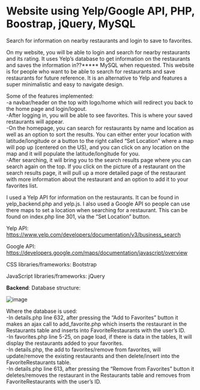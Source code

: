 # Website using Yelp/Google API, PHP, Boostrap, jQuery, MySQL
Search for information on nearby restaurants and login to save to favorites.

On my website, you will be able to login and search for nearby restaurants and its rating. It uses Yelp’s database to get information on the restaurants and saves the information in??***** MySQL when requested. This website is for people who want to be able to search for restaurants and save restaurants for future reference. It is an alternative to Yelp and features a super minimalistic and easy to navigate design.

Some of the features implemented: <br/>
-a navbar/header on the top with logo/home which will redirect you back to the home page and login/logout. <br/>
-After logging in, you will be able to see favorites. This is where your saved restaurants will appear. <br/>
-On the homepage, you can search for restaurants by name and location as well as an option to sort the results. You can either enter your location with latitude/longitude or a button to the right called “Set Location” where a map will pop up (centered on the US), and you can click on any location on the map and it will populate the latitude/longitude for you. <br/>
-After searching, it will bring you to the search results page where you can search again on the top. If you click on the picture of a restaurant on the search results page, it will pull up a more detailed page of the restaurant with more information about the restaurant and an option to add it to your favorites list.

I used a Yelp API for information on the restaurants. It can be found in yelp_backend.php and yelp.js. I also used a Google API so people can use there maps to set a location when searching for a restaurant. This can be found on index.php line 301, via the “Set Location” button.

Yelp API: https://www.yelp.com/developers/documentation/v3/business_search

Google API: https://developers.google.com/maps/documentation/javascript/overview

CSS libraries/frameworks: 
Bootstrap

JavaScript libraries/frameworks: 
jQuery

**Backend**:
Database structure:

![image](https://user-images.githubusercontent.com/54614988/125999433-06ca1796-e548-462b-82e0-3134e971eef3.png)

Where the database is used: <br/>
-In details.php line 632, after pressing the “Add to Favorites” button it makes an ajax call to add_favorite.php which inserts the restaurant in the Restaurants table and inserts into FavoriteRestaurants with the user’s ID. <br/>
-In favorites.php line 5-25, on page load, if there is data in the tables, It will display the restaurants added to your favorites. <br/>
-In details.php, the add to favorites/remove from favorites, will update/remove the existing restaurants and then delete/insert into the FavoriteRestaurants table. <br/>
-In details.php line 613, after pressing the “Remove from Favorites” button it deletes/removes the restaurant in the Restaurants table and removes from FavoriteRestaurants with the user’s ID.
